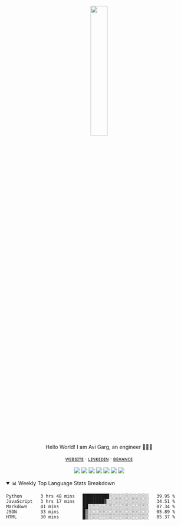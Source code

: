 <p align="center"><img src="https://user-images.githubusercontent.com/32339251/93027249-52b66a80-f629-11ea-93d6-82f67bf891cc.png" width="30%" /></p>
<p align="center" style="margin: 0px">Hello World! I am Avi Garg, an engineer 👨🏻‍🔬</p>
<p align="center"><a href="http://avisionx.net/" target="_blank">ᴡᴇʙsɪᴛᴇ</a> ‧ <a href="https://www.linkedin.com/in/avisionx/" target="_blank">ʟɪɴᴋᴇᴅɪɴ</a> ‧ <a href="https://www.behance.net/avisionx" target="_blank">ʙᴇʜᴀɴᴄᴇ</a></p>

<p align="center"><img src="https://img.shields.io/badge/-HTML5-E34F26?style=flat-square&logo=html5&logoColor=white"/> <img src="https://img.shields.io/badge/-CSS3-1572B6?style=flat-square&logo=css3"/> <img src="https://img.shields.io/badge/-JavaScript-black?style=flat-square&logo=javascript"/> <img src="https://img.shields.io/badge/-Bootstrap-563D7C?style=flat-square&logo=bootstrap"/> <img src="https://img.shields.io/badge/-React-black?style=flat-square&logo=react"/> <img src="https://img.shields.io/badge/-Python-2E6693?style=flat-square&logo=python&logoColor=F7CD39"/> <img src="https://komarev.com/ghpvc/?username=avisionx&label=Profile+Hits&style=flat-square&color=brightgreen" /></p>

<!-- ```javascript
const h3ll0_w0rld!👋 = {
  🔭: "I’m currently cleaning up my codebase",
  🌱: "I’m currently learning CI/CD stuff",
  👯: "I’m looking to collaborate on new projects",
  🤔: "I’m looking for help with advanced autodeploy actions",
  💬: "Ask me about anything",
  📫: "To reach me visit https://avisionx.net",
  ⚡: "Fun Fact; A crocodile cannot stick its tongue out"
}
``` -->

<details open>
<summary>📊 Weekly Top Language Stats Breakdown</summary>

<!--START_SECTION:waka-->
```text
Python       3 hrs 48 mins   ██████████░░░░░░░░░░░░░░░   39.95 % 
JavaScript   3 hrs 17 mins   ████████▓░░░░░░░░░░░░░░░░   34.51 % 
Markdown     41 mins         ██░░░░░░░░░░░░░░░░░░░░░░░   07.34 % 
JSON         33 mins         █▒░░░░░░░░░░░░░░░░░░░░░░░   05.89 % 
HTML         30 mins         █▒░░░░░░░░░░░░░░░░░░░░░░░   05.37 % 
```
<!--END_SECTION:waka-->

</details>

<!-- ![](https://github-readme-stats.vercel.app/api/wakatime?username=@avisionx&line_height=20&custom_title=%F0%9F%93%8A+Top+Language+Stats+Breakdown) -->
